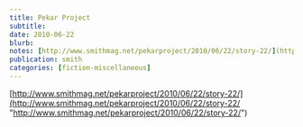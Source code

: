 ```yaml
---
title: Pekar Project
subtitle: 
date: 2010-06-22
blurb: 
notes: [http://www.smithmag.net/pekarproject/2010/06/22/story-22/](http://www.smithmag.net/pekarproject/2010/06/22/story-22/ "http://www.smithmag.net/pekarproject/2010/06/22/story-22/")
publication: smith
categories: [fiction-miscellaneous]
---
```


[http://www.smithmag.net/pekarproject/2010/06/22/story-22/](http://www.smithmag.net/pekarproject/2010/06/22/story-22/ "http://www.smithmag.net/pekarproject/2010/06/22/story-22/")

